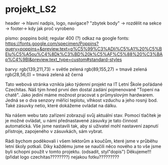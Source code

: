 # projekt_LS2


header -> hlavní nadpis, logo, navigace?
"zbytek body" → rozdělit na sekce → 
footer-> kdy jak proč vyrobeno

písmo: poppins bold; regular 400 (?) odkaz na google fonts: https://fonts.google.com/specimen/Poppins?query=poppins+&preview.text=p%C5%99%C3%ADli%C5%A1%20%C5%BElu%C5%A5ou%C4%8Dk%C3%BD%20k%C5%AF%C5%88%20%C3%BAp%C4%9Bl&preview.text_type=custom#standard-styles

barvy: 
    rgb(139,211,73) = světle zelená
    rgb(89,155,27) = tmavě zelená
    rgb(28,56,0) = tmavá zelená až černá



<p> Tato webová stránka vznikla jako týdenní projekt na IT Letní Škole pořádané Czechitas. Náš tým hned první den dostal zadání pojmenované "Topení na chatě". Jako jediní máme možnost pracovat s průmyslovým hardwarem. Jedná se o dva senzory měřící teplotu, vlhkost vzduchu a jeho rosný bod. Také zásuvky netio, které dokážeme ovládat na dálku. </p>
<p>Na nášem webu tato zařízení zobrazují svůj aktuální stav. Pomocí tlačítek je je možné ovládat, u námi přednastavené zásuvky je tato činnost automatická. Vše jsme nastavili tak, aby si uživatel mohl nastavení zapnutí přístroje, zapojeného v zásuvkách, sám vybrat.</p>

<p> </p>



Rádi bychom poděkovali i všem lektorům a koučům, které jsme v průběhu letní školy potkali. Díky každému jsme se naučili něco nového a to vše jsme byli schopni použít v tomto projektu.  (odsadit, styl"dopis") Děkujeme!!!
(přidat logo czechitas????????) nejakou fotku?????????